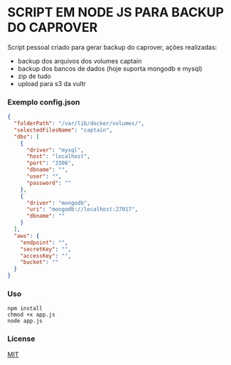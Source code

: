 # SCRIPT EM NODE JS PARA BACKUP DO CAPROVER

Script pessoal criado para gerar backup do caprover, ações realizadas:

- backup dos arquivos dos volumes captain
- backup dos bancos de dados (hoje suporta mongodb e mysql)
- zip de tudo
- upload para s3 da vultr


### Exemplo config.json

```json
{
  "folderPath": "/var/lib/docker/volumes/",
  "selectedFilesName": "captain",
  "dbs": [
    {
      "driver": "mysql",
      "host": "localhost",
      "port": "3306",
      "dbname": "",
      "user": "",
      "password": ""
    },
    {
      "driver": "mongodb",
      "uri": "mongodb://localhost:27017",
      "dbname": ""
    }
  ],
  "aws": {
    "endpoint": "",
    "secretKey": "",
    "accessKey": "",
    "bucket": ""
  }
}
```

### Uso

```shell script
npm install
chmod +x app.js
node app.js
```

### License
[MIT](https://choosealicense.com/licenses/mit/)